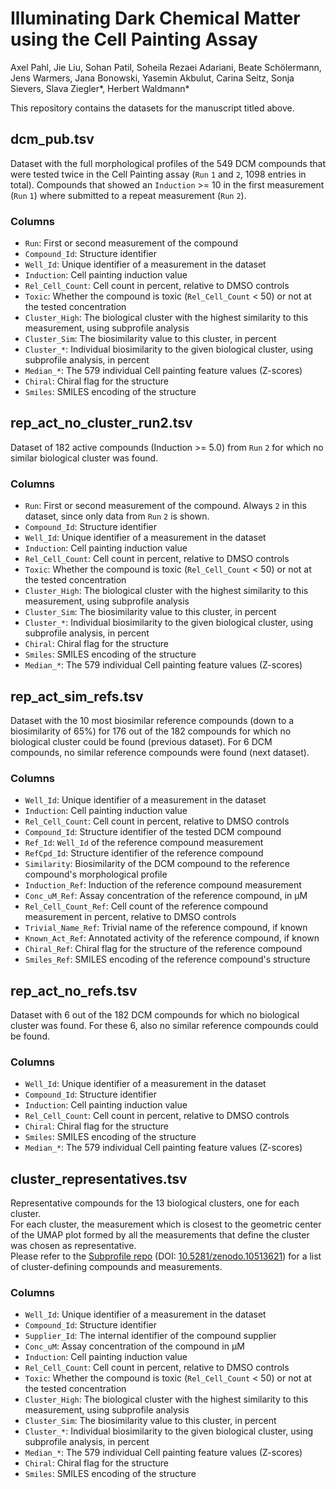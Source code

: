  # Illuminating Dark Chemical Matter using the Cell Painting Assay

Axel Pahl, Jie Liu, Sohan Patil, Soheila Rezaei Adariani, Beate Schölermann, Jens Warmers, Jana Bonowski, Yasemin Akbulut, Carina Seitz, Sonja Sievers, Slava Ziegler*, Herbert Waldmann*

This repository contains the datasets for the manuscript titled above.


## dcm_pub.tsv

Dataset with the full morphological profiles of the 549 DCM compounds that were tested twice in the Cell Painting assay (`Run` `1` and `2`, 1098 entries in total). Compounds that showed an `Induction` >= 10 in the first measurement (`Run` `1`) where submitted to a repeat measurement (`Run` `2`).

### Columns
* `Run`: First or second measurement of the compound
* `Compound_Id`: Structure identifier
* `Well_Id`: Unique identifier of a measurement in the dataset
* `Induction`: Cell painting induction value
* `Rel_Cell_Count`: Cell count in percent, relative to DMSO controls
* `Toxic`: Whether the compound is toxic (`Rel_Cell_Count` < 50) or not at the tested concentration
* `Cluster_High`: The biological cluster with the highest similarity to this measurement, using subprofile analysis
* `Cluster_Sim`: The biosimilarity value to this cluster, in percent
* `Cluster_*`: Individual biosimilarity to the given biological cluster, using subprofile analysis, in percent
* `Median_*`: The 579 individual Cell painting feature values (Z-scores)
* `Chiral`: Chiral flag for the structure
* `Smiles`: SMILES encoding of the structure


## rep_act_no_cluster_run2.tsv

Dataset of 182 active compounds (Induction >= 5.0) from `Run` `2` for which no similar biological cluster was found.

### Columns
* `Run`: First or second measurement of the compound. Always `2` in this dataset, since only data from `Run` `2` is shown.
* `Compound_Id`: Structure identifier
* `Well_Id`: Unique identifier of a measurement in the dataset
* `Induction`: Cell painting induction value
* `Rel_Cell_Count`: Cell count in percent, relative to DMSO controls
* `Toxic`: Whether the compound is toxic (`Rel_Cell_Count` < 50) or not at the tested concentration
* `Cluster_High`: The biological cluster with the highest similarity to this measurement, using subprofile analysis
* `Cluster_Sim`: The biosimilarity value to this cluster, in percent
* `Cluster_*`: Individual biosimilarity to the given biological cluster, using subprofile analysis, in percent
* `Chiral`: Chiral flag for the structure
* `Smiles`: SMILES encoding of the structure
* `Median_*`: The 579 individual Cell painting feature values (Z-scores)


## rep_act_sim_refs.tsv

Dataset with the 10 most biosimilar reference compounds (down to a biosimilarity of 65%) for 176 out of the 182 compounds for which no biological cluster could be found (previous dataset). For 6 DCM compounds, no similar reference compounds were found (next dataset).

### Columns
* `Well_Id`: Unique identifier of a measurement in the dataset
* `Induction`: Cell painting induction value
* `Rel_Cell_Count`: Cell count in percent, relative to DMSO controls
* `Compound_Id`: Structure identifier of the tested DCM compound
* `Ref_Id`: `Well_Id` of the reference compound measurement
* `RefCpd_Id`: Structure identifier of the reference compound
* `Similarity`: Biosimilarity of the DCM compound to the reference compound's morphological profile
* `Induction_Ref`: Induction of the reference compound measurement
* `Conc_uM_Ref`: Assay concentration of the reference compound, in µM
* `Rel_Cell_Count_Ref`: Cell count of the reference compound measurement in percent, relative to DMSO controls
* `Trivial_Name_Ref`: Trivial name of the reference compound, if known
* `Known_Act_Ref`: Annotated activity of the reference compound, if known
* `Chiral_Ref`: Chiral flag for the structure of the reference compound
* `Smiles_Ref`: SMILES encoding of the reference compound's structure


## rep_act_no_refs.tsv

Dataset with 6 out of the 182 DCM compounds for which no biological cluster was found. For these 6, also no similar reference compounds could be found.

### Columns
* `Well_Id`: Unique identifier of a measurement in the dataset
* `Compound_Id`: Structure identifier
* `Induction`: Cell painting induction value
* `Rel_Cell_Count`: Cell count in percent, relative to DMSO controls
* `Chiral`: Chiral flag for the structure
* `Smiles`: SMILES encoding of the structure
* `Median_*`: The 579 individual Cell painting feature values (Z-scores)


## cluster_representatives.tsv

Representative compounds for the 13 biological clusters, one for each cluster.  
For each cluster, the measurement which is closest to the geometric center of the UMAP plot formed by all the measurements that define the cluster was chosen as representative.  
Please refer to the [Subprofile repo](https://github.com/mpimp-comas/2022_pahl_ziegler_subprofiles) (DOI: [10.5281/zenodo.10513621](https://doi.org/10.5281/zenodo.10513621)) for a list of cluster-defining compounds and measurements.

### Columns
* `Well_Id`: Unique identifier of a measurement in the dataset
* `Compound_Id`: Structure identifier
* `Supplier_Id`: The internal identifier of the compound supplier
* `Conc_uM`: Assay concentration of the compound in µM
* `Induction`: Cell painting induction value
* `Rel_Cell_Count`: Cell count in percent, relative to DMSO controls
* `Toxic`: Whether the compound is toxic (`Rel_Cell_Count` < 50) or not at the tested concentration
* `Cluster_High`: The biological cluster with the highest similarity to this measurement, using subprofile analysis
* `Cluster_Sim`: The biosimilarity value to this cluster, in percent
* `Cluster_*`: Individual biosimilarity to the given biological cluster, using subprofile analysis, in percent
* `Median_*`: The 579 individual Cell painting feature values (Z-scores)
* `Chiral`: Chiral flag for the structure
* `Smiles`: SMILES encoding of the structure
